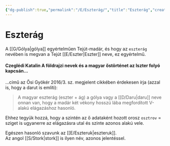 ```yaml
---
{"dg-publish":true,"permalink":"/E/Eszterág/","title":"Eszterág","created":"2023-12-24T08:25","updated":"2024-10-25T17:20"}
---
```



# Eszterág

A [[G/Gólya\|gólya]] egyértelműen Tejút-madár, és hogy az `eszterág` nevében is megvan a Tejút [[E/Eszter\|Eszter]] neve, ez egyértelmű.  

#### Czeglédi Katalin A földrajzi nevek és a magyar őstörténet az Iszter folyó kapcsán...

...című az Ősi Gyökér 2016/3. sz. megjelent cikkében érdekesen írja (azzal is, hogy a darut is említi):  
> A magyar eszterág (eszter + ág) a gólya vagy a [[D/Daru\|daru]] neve onnan van, hogy a madár két vékony hosszú lába megfordított V-alakú elágazáshoz hasonló.  

Ehhez tegyük hozzá, hogy a szintén az ő adataként hozott orosz `osztrov` = sziget is ugyanerre az elágazásra utal és szinte azonos alakú vele.  

Egészen hasonló szavunk az [[E/Eszteruk\|eszteruk]].  
Az angol [[S/Stork\|stork]] is ilyen név, azonos jelentéssel.  